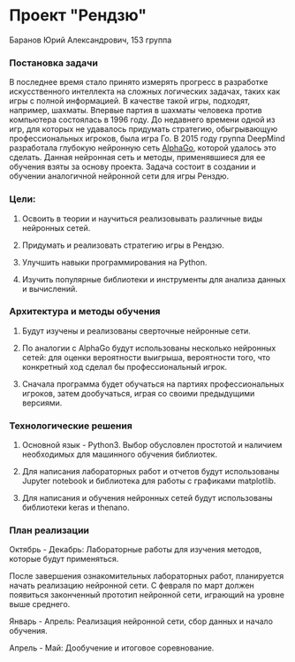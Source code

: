 # Проект "Рендзю"

Баранов Юрий Александрович, 153 группа

### Постановка задачи

В последнее время стало принято измерять прогресс в разработке искусственного интеллекта на сложных логических задачах, таких как игры с полной информацией. В качестве такой игры, подходят, например, шахматы. Впервые партия в шахматы человека против компьютера состоялась в 1996 году. До недавнего времени одной из игр, для которых не удавалось придумать стратегию, обыгрывающую профессиональных игроков, была игра Го. В 2015 году группа DeepMind разработала глубокую нейронную сеть [AlphaGo](https://en.wikipedia.org/wiki/AlphaGo), которой удалось это сделать. Данная нейронная сеть и методы, применявшиеся для ее обучения взяты за основу проекта. Задача состоит в создании и обучении аналогичной нейронной сети для игры Ренздю.


### Цели:

1. Освоить в теории и научиться реализовывать различные виды нейронных сетей.

2. Придумать и реализовать стратегию игры в Рендзю.

3. Улучшить навыки программирования на Python.

4. Изучить популярные библиотеки и инструменты для анализа данных и вычислений.


### Архитектура и методы обучения

1. Будут изучены и реализованы сверточные нейронные сети.

2. По аналогии с AlphaGo будут использованы несколько нейронных сетей: для оценки вероятности выигрыша, вероятности того, что конкретный ход сделал бы профессиональный игрок.

3. Сначала программа будет обучаться на партиях профессиональных игроков, затем дообучаться, играя со своими предыдущими версиями.


### Технологические решения

1. Основной язык - Python3. Выбор обусловлен простотой и наличием необходимых для машинного обучения библиотек.

2. Для написания лабораторных работ и отчетов будут использованы Jupyter notebook и библиотека для работы с графиками matplotlib.

3. Для написания и обучения нейронных сетей будут использованы библиотеки keras и thenano.

### План реализации

Октябрь - Декабрь: Лабораторные работы для изучения методов, которые будут применяться.

После завершения ознакомительных лабораторных работ, планируется начать реализацию нейронной сети. С февраля по март должен появиться законченный прототип нейронной сети, играющий на уровне выше среднего.

Январь - Апрель: Реализация нейронной сети, сбор данных и начало обучения.

Апрель - Май: Дообучение и итоговое соревнование.
